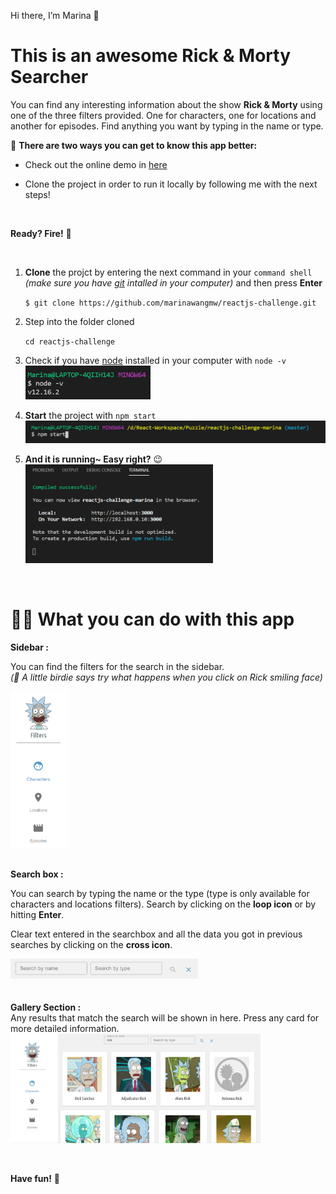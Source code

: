 

<p>Hi there, I’m Marina 👋</p>
<h1 id="this-is-an-awesome-rick--morty-searcher">This is an awesome Rick &amp; Morty Searcher</h1>
<p>You can find any interesting information about the show <strong>Rick &amp; Morty</strong> using one of the three filters provided. One for characters, one for locations and another for episodes. Find anything you want by typing in the name or type.</p>
<p>🌹 <strong>There are two ways you can get to know this app better:</strong></p>
<ul>
<li>
<p>Check out the online demo in <a href="https://reactjs-challenge-marina.web.app/">here</a></p>
</li>
<li>
<p>Clone the project in order to run it locally by following me with the next steps!</p>
</li>
</ul>
<br>
<p><strong>Ready? Fire!</strong> 🚀</p>
<br>
<ol>
<li>
<p><strong>Clone</strong> the projct by entering the next command in your <code>command shell</code> <em>(make sure you have <a href="https://git-scm.com/downloads">git</a> intalled in your computer)</em> and then press <strong>Enter</strong></p>
<p><code>$ git clone https://github.com/marinawangmw/reactjs-challenge.git</code></p>
</li>
<li>
<p>Step into the folder cloned</p>
<p><code>cd reactjs-challenge</code></p>
</li>
<li>
<p>Check if you have <a href="https://nodejs.org/en/download/">node</a> installed in your computer with <code>node -v</code><br>
<img src="./src/assets/node_version_check.png" alt="node version" width="200" ></p>
</li>
<li>
<p><strong>Start</strong> the project with <code>npm start</code><br>
<img src="./src/assets/npm_start.png" alt="npm start" width="500" ></p>
</li>
<li>
<p><strong>And it is running~ Easy right?</strong> 😉<br>
<img src="./src/assets/running.png" alt="running" width="300"></p>
</li>
</ol>
<br>
<h1 id="🕵️‍♀️-what-you-can-do-with-this-app">🕵️‍♀️ What you can do with this app</h1>
<p><strong>Sidebar :</strong></p>
<p>You can find the filters for the search in the sidebar.<br>
<em>(🐤 A little birdie says try what happens when you click on Rick smiling face)</em></p>
<p><img src="./src/assets/sidebar.png" alt="searchbox" height="250" ><br>
<br></p>
<p><strong>Search box :</strong></p>
<p>You can search by typing the name or the type (type is only available for characters and locations filters). Search by clicking on the <strong>loop icon</strong> or by hitting <strong>Enter</strong>.</p>
<p>Clear text entered in the searchbox and all the data you got in previous searches by clicking on the <strong>cross icon</strong>.</p>
<p><img src="./src/assets/Searchbox.png" alt="search box" width="300" ><br>
<br><br>
<strong>Gallery Section :</strong><br>
Any results that match the search will be shown in here. Press any card for more detailed information.<br>
<img src="./src/assets/rick_search_result.png" alt="gallery" width="400" ></p>
<br>
<p><strong>Have fun!</strong> 🥳</p>

